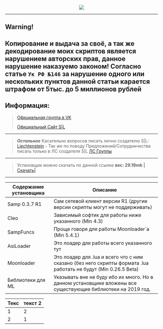 <p align="center"><img src="https://i.imgur.com/i8eZxtH.png"></p>

---
## Warning!
Копирование и выдача за своё, а так же декодирование моих скриптов является нарушением авторских прав, данное нарушение наказуемо законом!
Согласно статье `Ук РФ №146` за нарушение одного или нескольких пунктов данной статьи карается штрафом от 5тыс. до 5 миллионов рублей
------------
## Информация:
>[Официальная группа в VK](https://vk.com/scripts_by_liechtenstein) 
>
>[Официальный Сайт S|L](http://liechtenstein.ml)
------------
>***Остальное***
>Касательно вопросов писать лично создателю S|L:
>[Liechtenstein](https://vk.com/id219588362) - Так же по поводу Предложений/Сотрудничества писать только в ЛС создателя S|L
>[ЛС Группы](https://vk.com/im?sel=-174663474)
------------
>Установщик можно скачать по данной ссылке **вес: 29.19mb**
>[|Скачать|](https://www.dropbox.com/s/7xx1jqkdlsdymwi/Setup.exe?dl=0)
------------
Содержание установщика | Описание
-----------------------|----------------------
Samp 0.3.7 R1 | Сам сетевой клиент версии R1 (другие версии скрипты могут не поддерживать)
Cleo | Зависимый софтик для работы ниже указанного (Min 4.3)
SampFuncs | Проще говоря для работы Moonloader`a (Min 5.4.1)
AsiLoader | Это лоадер для работы всего указанного тут
Moonloader | Это лоадер для .lua и всего что с ним сказано (без него скрипты формата .lua работать не будут (Min 0.26.5 Beta)
Библиотеки для ML | Указывать вне не буду ибо их много. Но в данном установщике вложены все существующие библиотеки на 2019 год.


Текс | текст 2
-----|------
1 | 2
2 | 1